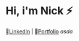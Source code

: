 <h1>Hi, i'm Nick ⚡</h1>

📄[LinkedIn](https://www.linkedin.com/in/nixoletas/)  |  📔[Portfolio](https://nixoletas.github.io/me)
<i class="fa-brands fa-linkedin">asda</i>
